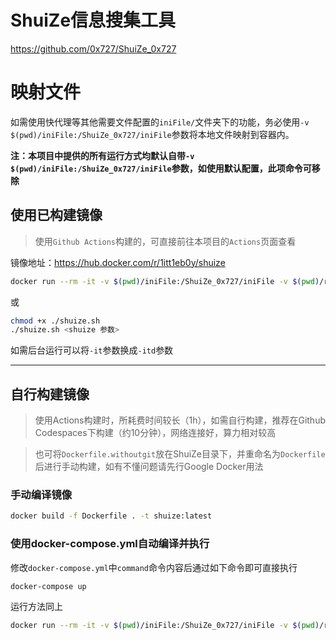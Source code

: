 # ShuiZe信息搜集工具
https://github.com/0x727/ShuiZe_0x727

# 映射文件

如需使用快代理等其他需要文件配置的`iniFile/`文件夹下的功能，务必使用`-v $(pwd)/iniFile:/ShuiZe_0x727/iniFile`参数将本地文件映射到容器内。

**注：本项目中提供的所有运行方式均默认自带`-v $(pwd)/iniFile:/ShuiZe_0x727/iniFile`参数，如使用默认配置，此项命令可移除**

## 使用已构建镜像

> 使用`Github Actions`构建的，可直接前往本项目的`Actions`页面查看

镜像地址：https://hub.docker.com/r/1itt1eb0y/shuize

```bash
docker run --rm -it -v $(pwd)/iniFile:/ShuiZe_0x727/iniFile -v $(pwd)/result:/ShuiZe_0x727/result --name shuize 1itt1eb0y/shuize:latest <shuize 参数>
```
或
```bash
chmod +x ./shuize.sh
./shuize.sh <shuize 参数>
```
如需后台运行可以将`-it`参数换成`-itd`参数

---

## 自行构建镜像

> 使用Actions构建时，所耗费时间较长（1h），如需自行构建，推荐在Github Codespaces下构建（约10分钟），网络连接好，算力相对较高

> 也可将`Dockerfile.withoutgit`放在ShuiZe目录下，并重命名为`Dockerfile`后进行手动构建，如有不懂问题请先行Google Docker用法

### 手动编译镜像

```bash
docker build -f Dockerfile . -t shuize:latest
```

### 使用docker-compose.yml自动编译并执行

修改`docker-compose.yml`中`command`命令内容后通过如下命令即可直接执行
```bash
docker-compose up
```

运行方法同上
```bash
docker run --rm -it -v $(pwd)/iniFile:/ShuiZe_0x727/iniFile -v $(pwd)/result:/ShuiZe_0x727/result --name shuize shuize:latest <shuize 参数>
```
